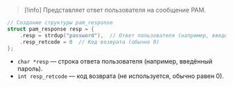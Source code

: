 
> [!info] 
> Представляет ответ пользователя на сообщение PAM.

```c
// Создание структуры pam_response
struct pam_response resp = {
    .resp = strdup("password"),  // Ответ пользователя (например, введённый пароль)
    .resp_retcode = 0  // Код возврата (обычно 0)
};
```

- `char *resp` — строка ответа пользователя (например, введённый пароль).
- `int resp_retcode` — код возврата (не используется, обычно равен 0).
